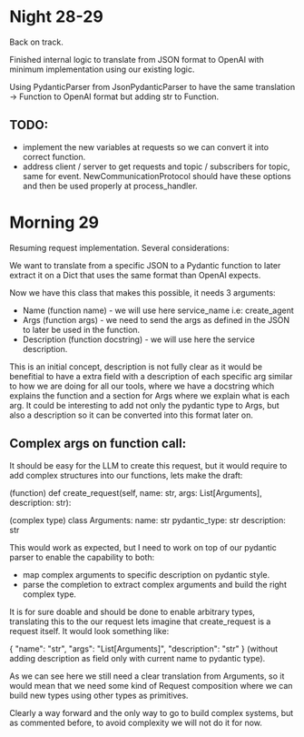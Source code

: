 # Night 28-29

Back on track.

Finished internal logic to translate from JSON format to OpenAI with minimum implementation using our existing logic.

Using PydanticParser from JsonPydanticParser to have the same translation -> Function to OpenAI format but adding str to Function.


## TODO:
- implement the new variables at requests so we can convert it into correct function.
- address client / server to get requests and topic / subscribers for topic, same for event. NewCommunicationProtocol should have these options and then be used properly at process_handler.

# Morning 29

Resuming request implementation. Several considerations:

We want to translate from a specific JSON to a Pydantic function to later extract it on a Dict that uses the same format than OpenAI expects.

Now we have this class that makes this possible, it needs 3 arguments:

- Name (function name) - we will use here service_name i.e: create_agent
- Args (function args) - we need to send the args as defined in the JSON to later be used in the function.
- Description (function docstring) - we will use here the service description.

This is an initial concept, description is not fully clear as it would be benefitial to have a extra field with a description of each specific arg similar to how we are doing for all our tools, where we have a docstring which explains the function and a section for Args where we explain what is each arg. It could be interesting to add not only the pydantic type to Args, but also a description so it can be converted into this format later on.


## Complex args on function call:

It should be easy for the LLM to create this request, but it would require to add complex structures into our functions, lets make the draft:

(function)
def create_request(self, name: str, args: List[Arguments], description: str):

(complex type)
class Arguments:
    name: str
    pydantic_type: str
    description: str


This would work as expected, but I need to work on top of our pydantic parser to enable the capability to both:
- map complex arguments to specific description on pydantic style.
- parse the completion to extract complex arguments and build the right complex type.

It is for sure doable and should be done to enable arbitrary types, translating this to the our request lets imagine that create_request is a request itself. It would look something like:

{ 
    "name": "str",
    "args": "List[Arguments]",
    "description": "str"
}
(without adding description as field only with current name to pydantic type).

As we can see here we still need a clear translation from Arguments, so it would mean that we need some kind of Request composition where we can build new types using other types as primitives.

Clearly a way forward and the only way to go to build complex systems, but as commented before, to avoid complexity we will not do it for now.